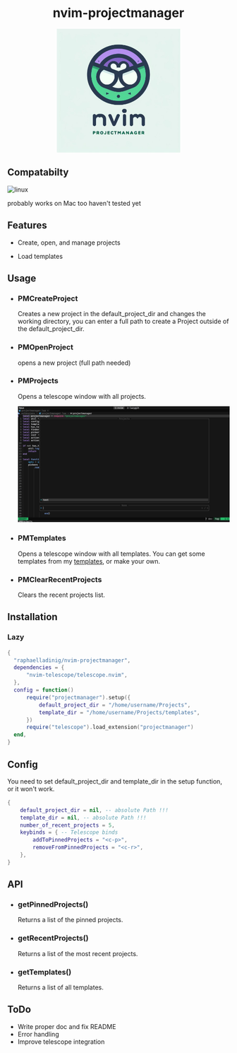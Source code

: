 <div align="center">
<h1>nvim-projectmanager</h1>
<img height="280" src="./assets/logo.jpg"/>
</div>

## Compatabilty

![linux](https://img.shields.io/badge/Linux-FCC624?style=for-the-badge&logo=linux&logoColor=black)

probably works on Mac too haven't tested yet

## Features

- Create, open, and manage projects

- Load templates

## Usage

- ### PMCreateProject

  Creates a new project in the default_project_dir and changes the working directory, you can enter a full path to create a Project outside of the default_project_dir.

- ### PMOpenProject
    
  opens a new project (full path needed)

- ### PMProjects

  Opens a telescope window with all projects.

  ![screenshot](./assets/screenshot-2024-03-08-16-32-36.png)

- ### PMTemplates

  Opens a telescope window with all templates.
  You can get some templates from my [templates](https://github.com/raphaelladinig/templates), or make your own.

- ### PMClearRecentProjects

  Clears the recent projects list.

## Installation

### Lazy

```lua
{
  "raphaelladinig/nvim-projectmanager",
  dependencies = {
      "nvim-telescope/telescope.nvim",
  },
  config = function()
      require("projectmanager").setup({
          default_project_dir = "/home/username/Projects",
          template_dir = "/home/username/Projects/templates",
      })
      require("telescope").load_extension("projectmanager")
  end,
}
```

## Config

You need to set default_project_dir and template_dir in the setup function, or it won't work.

```lua
{
    default_project_dir = nil, -- absolute Path !!!
    template_dir = nil, -- absolute Path !!!
    number_of_recent_projects = 5,
    keybinds = { -- Telescope binds
        addToPinnedProjects = "<c-p>",
        removeFromPinnedProjects = "<c-r>",
    },
}
```

## API

- ### getPinnedProjects()

  Returns a list of the pinned projects.

- ### getRecentProjects()

  Returns a list of the most recent projects.

- ### getTemplates()

  Returns a list of all templates.

## ToDo

- Write proper doc and fix README
- Error handling
- Improve telescope integration
